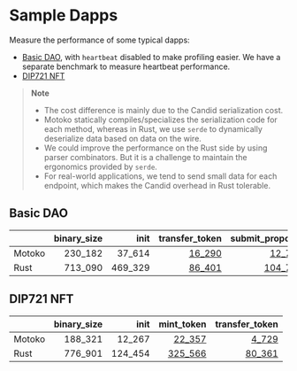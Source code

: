 # Sample Dapps

Measure the performance of some typical dapps:

* [Basic DAO](https://github.com/dfinity/examples/tree/master/motoko/basic_dao),
with `heartbeat` disabled to make profiling easier. We have a separate benchmark to measure heartbeat performance.
* [DIP721 NFT](https://github.com/dfinity/examples/tree/master/motoko/dip721-nft-container)

> **Note**
>
> * The cost difference is mainly due to the Candid serialization cost.
> * Motoko statically compiles/specializes the serialization code for each method, whereas in Rust, we use `serde` to dynamically deserialize data based on data on the wire.
> * We could improve the performance on the Rust side by using parser combinators. But it is a challenge to maintain the ergonomics provided by `serde`.
> * For real-world applications, we tend to send small data for each endpoint, which makes the Candid overhead in Rust tolerable.


## Basic DAO

| |binary_size|init|transfer_token|submit_proposal|vote_proposal|
|--|--:|--:|--:|--:|--:|
|Motoko|230_182|37_614|[16_290](Motoko_dao_transfer.svg)|[12_714](Motoko_submit_proposal.svg)|[14_163](Motoko_vote.svg)|
|Rust|713_090|469_329|[86_401](Rust_dao_transfer.svg)|[104_729](Rust_submit_proposal.svg)|[115_792](Rust_vote.svg)|

## DIP721 NFT

| |binary_size|init|mint_token|transfer_token|
|--|--:|--:|--:|--:|
|Motoko|188_321|12_267|[22_357](Motoko_nft_mint.svg)|[4_729](Motoko_nft_transfer.svg)|
|Rust|776_901|124_454|[325_566](Rust_nft_mint.svg)|[80_361](Rust_nft_transfer.svg)|
